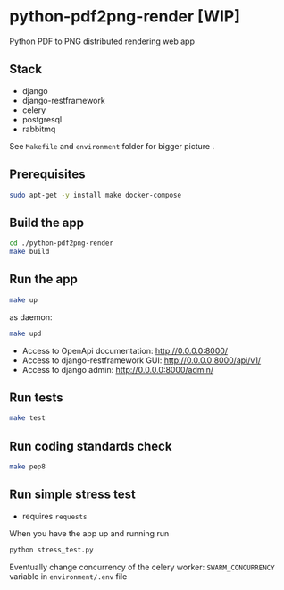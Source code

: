 # python-pdf2png-render [WIP]
Python PDF to PNG distributed rendering web app

## Stack
 - django
 - django-restframework
 - celery
 - postgresql
 - rabbitmq

See `Makefile` and `environment` folder for bigger picture .

## Prerequisites
```bash
sudo apt-get -y install make docker-compose
```

## Build the app
```bash
cd ./python-pdf2png-render
make build
```

## Run the app
```bash
make up
```

as daemon:
```bash
make upd
```

 - Access to OpenApi documentation: http://0.0.0.0:8000/
 - Access to django-restframework GUI: http://0.0.0.0:8000/api/v1/
 - Access to django admin: http://0.0.0.0:8000/admin/

## Run tests
```bash
make test
```

## Run coding standards check
```bash
make pep8
```


## Run simple stress test
 - requires `requests`

When you have the app up and running run
 ```bash
python stress_test.py
```

 Eventually change concurrency of the celery worker:
 `SWARM_CONCURRENCY` variable in `environment/.env` file
